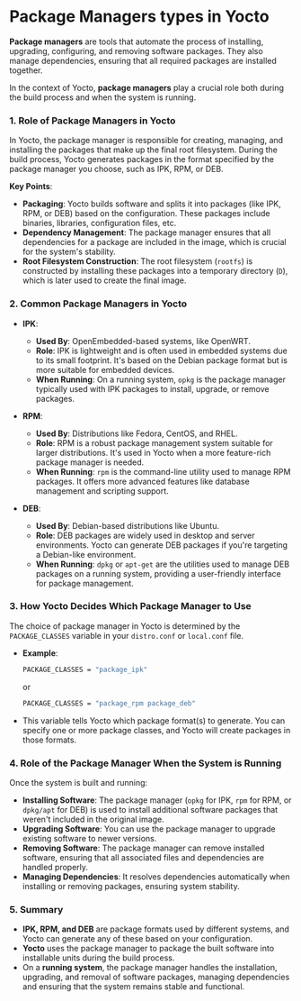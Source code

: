 # Package Managers types in Yocto

**Package managers** are tools that automate the process of installing, upgrading, configuring, and removing software packages. They also manage dependencies, ensuring that all required packages are installed together.

In the context of Yocto, **package managers** play a crucial role both during the build process and when the system is running.

### 1. **Role of Package Managers in Yocto**

In Yocto, the package manager is responsible for creating, managing, and installing the packages that make up the final root filesystem. During the build process, Yocto generates packages in the format specified by the package manager you choose, such as IPK, RPM, or DEB.

**Key Points**:
- **Packaging**: Yocto builds software and splits it into packages (like IPK, RPM, or DEB) based on the configuration. These packages include binaries, libraries, configuration files, etc.
- **Dependency Management**: The package manager ensures that all dependencies for a package are included in the image, which is crucial for the system's stability.
- **Root Filesystem Construction**: The root filesystem (`rootfs`) is constructed by installing these packages into a temporary directory (`D`), which is later used to create the final image.

### 2. **Common Package Managers in Yocto**

- **IPK**: 
  - **Used By**: OpenEmbedded-based systems, like OpenWRT.
  - **Role**: IPK is lightweight and is often used in embedded systems due to its small footprint. It's based on the Debian package format but is more suitable for embedded devices.
  - **When Running**: On a running system, `opkg` is the package manager typically used with IPK packages to install, upgrade, or remove packages.

- **RPM**:
  - **Used By**: Distributions like Fedora, CentOS, and RHEL.
  - **Role**: RPM is a robust package management system suitable for larger distributions. It's used in Yocto when a more feature-rich package manager is needed.
  - **When Running**: `rpm` is the command-line utility used to manage RPM packages. It offers more advanced features like database management and scripting support.

- **DEB**:
  - **Used By**: Debian-based distributions like Ubuntu.
  - **Role**: DEB packages are widely used in desktop and server environments. Yocto can generate DEB packages if you're targeting a Debian-like environment.
  - **When Running**: `dpkg` or `apt-get` are the utilities used to manage DEB packages on a running system, providing a user-friendly interface for package management.

### 3. **How Yocto Decides Which Package Manager to Use**

The choice of package manager in Yocto is determined by the `PACKAGE_CLASSES` variable in your `distro.conf` or `local.conf` file. 

- **Example**:
  ```bash
  PACKAGE_CLASSES = "package_ipk"
  ```
  or
  ```bash
  PACKAGE_CLASSES = "package_rpm package_deb"
  ```

- This variable tells Yocto which package format(s) to generate. You can specify one or more package classes, and Yocto will create packages in those formats.

### 4. **Role of the Package Manager When the System is Running**

Once the system is built and running:

- **Installing Software**: The package manager (`opkg` for IPK, `rpm` for RPM, or `dpkg/apt` for DEB) is used to install additional software packages that weren't included in the original image.
- **Upgrading Software**: You can use the package manager to upgrade existing software to newer versions.
- **Removing Software**: The package manager can remove installed software, ensuring that all associated files and dependencies are handled properly.
- **Managing Dependencies**: It resolves dependencies automatically when installing or removing packages, ensuring system stability.

### 5. **Summary**

- **IPK, RPM, and DEB** are package formats used by different systems, and Yocto can generate any of these based on your configuration.
- **Yocto** uses the package manager to package the built software into installable units during the build process.
- On a **running system**, the package manager handles the installation, upgrading, and removal of software packages, managing dependencies and ensuring that the system remains stable and functional.

